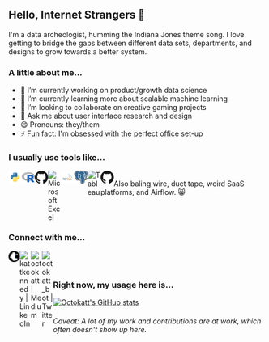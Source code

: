## Hello, Internet Strangers 👋

I'm a data archeologist, humming the Indiana Jones theme song.  I love getting to bridge the gaps between different data sets, departments, and designs to grow towards a better system.  


### A little about me...

- 🔭 I’m currently working on product/growth data science
- 🌱 I’m currently learning more about scalable machine learning
- 👯 I’m looking to collaborate on creative gaming projects
- 💬 Ask me about user interface research and design
- 😄 Pronouns: they/them
- ⚡ Fun fact: I'm obsessed with the perfect office set-up

### I usually use tools like...

[<img align="left" alt="Python" width="26px" src="https://raw.githubusercontent.com/github/explore/80688e429a7d4ef2fca1e82350fe8e3517d3494d/topics/python/python.png" />][website]
[<img align="left" alt="R" width="26px" src="https://raw.githubusercontent.com/github/explore/80688e429a7d4ef2fca1e82350fe8e3517d3494d/topics/r/r.png" />][website]
[<img align="left" alt="GitHub" width="26px" src="https://raw.githubusercontent.com/github/explore/78df643247d429f6cc873026c0622819ad797942/topics/github/github.png" />][website]
[<img align="left" alt="Microsoft Excel" width="26px" src="https://img.icons8.com/color/452/microsoft-excel-2019--v1.png" />][website]
[<img align="left" alt="MySQL" width="26px" src="https://raw.githubusercontent.com/github/explore/80688e429a7d4ef2fca1e82350fe8e3517d3494d/topics/mysql/mysql.png" />][website]
[<img align="left" alt="PostgreSQL" width="26px" src="https://raw.githubusercontent.com/github/explore/80688e429a7d4ef2fca1e82350fe8e3517d3494d/topics/postgresql/postgresql.png" />][website]
[<img align="left" alt="Tableau" width="26px" src="https://cdn.worldvectorlogo.com/logos/tableau-software.svg" />][website]
[<img align="left" alt="GitHub" width="26px" src="https://raw.githubusercontent.com/github/explore/78df643247d429f6cc873026c0622819ad797942/topics/github/github.png" />][website]

<br> Also baling wire, duct tape, weird SaaS platforms, and Airflow.  😸

<br><br>

### Connect with me...

[<img align="left" alt="octokatt.github.io" width="22px" src="https://raw.githubusercontent.com/iconic/open-iconic/master/svg/globe.svg" />][website]
[<img align="left" alt="kattkennedy | LinkedIn" width="22px" src="https://cdn.jsdelivr.net/npm/simple-icons@v3/icons/linkedin.svg" />][linkedin]
[<img align="left" alt="octokatt | Medium" width="22px" src="https://cdn.jsdelivr.net/npm/simple-icons@v3/icons/medium.svg" />][medium]
[<img align="left" alt="octokatt_bot | Twitter" width="22px" src="https://cdn.jsdelivr.net/npm/simple-icons@v3/icons/twitter.svg" />][twitter]

<br> <br>

### Right now, my usage here is...
[![Octokatt's GitHub stats](https://github-readme-stats.vercel.app/api?username=octokatt)](https://github.com/anuraghazra/github-readme-stats)
###### Caveat: A lot of my work and contributions are at work, which often doesn't show up here.  


[website]: http://kattkennedy.me/
[medium]: https://medium.com/@octokatt/
[twitter]: https://twitter.com/octokatt
[linkedin]: https://www.linkedin.com/in/kattkennedy/
